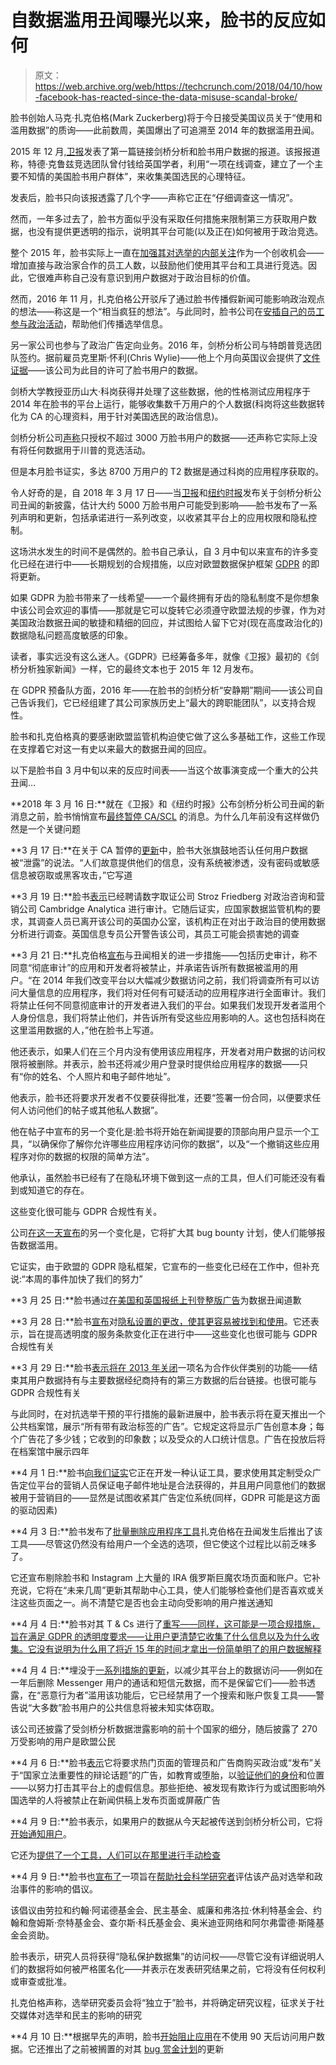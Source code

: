 # 自数据滥用丑闻曝光以来，脸书的反应如何

> 原文：<https://web.archive.org/web/https://techcrunch.com/2018/04/10/how-facebook-has-reacted-since-the-data-misuse-scandal-broke/>

脸书创始人马克·扎克伯格(Mark Zuckerberg)将于今日接受美国议员关于“使用和滥用数据”的质询——此前数周，美国爆出了可追溯至 2014 年的数据滥用丑闻。

2015 年 12 月,[卫报](https://web.archive.org/web/20221206154250/https://www.theguardian.com/us-news/2015/dec/11/senator-ted-cruz-president-campaign-facebook-user-data)发表了第一篇链接剑桥分析和脸书用户数据的报道。该报报道称，特德·克鲁兹竞选团队曾付钱给英国学者，利用“一项在线调查，建立了一个主要不知情的美国脸书用户群体”，来收集美国选民的心理特征。

发表后，脸书只向该报透露了几个字——声称它正在“仔细调查这一情况”。

然而，一年多过去了，脸书方面似乎没有采取任何措施来限制第三方获取用户数据，也没有提供更透明的指示，说明其平台可能(以及正在)如何被用于政治竞选。

整个 2015 年，脸书实际上一直在[加强其对选举的内部关注](https://web.archive.org/web/20221206154250/https://www.bloomberg.com/news/features/2017-12-21/inside-the-facebook-team-helping-regimes-that-reach-out-and-crack-down)作为一个创收机会——增加直接与政治家合作的员工人数，以鼓励他们使用其平台和工具进行竞选。因此，它很难声称自己没有意识到用户数据对于政治目标的价值。

然而，2016 年 11 月，扎克伯格公开驳斥了通过脸书传播假新闻可能影响政治观点的想法——称这是一个“相当疯狂的想法”。与此同时，脸书公司在[安插自己的员工参与政治活动](https://web.archive.org/web/20221206154250/https://www.theguardian.com/technology/2017/oct/08/trump-digital-director-brad-parscale-facebook-advertising)，帮助他们传播选举信息。

另一家公司也参与了政治广告定向业务。2016 年，剑桥分析公司与特朗普竞选团队签约。据前雇员克里斯·怀利(Chris Wylie)——他上个月向英国议会提供了[文件证据](https://web.archive.org/web/20221206154250/https://techcrunch.com/2018/03/29/heres-cambridge-analyticas-plan-for-voters-facebook-data/)——该公司为此目的许可了脸书用户的数据。

剑桥大学教授亚历山大·科岗获得并处理了这些数据，他的性格测试应用程序于 2014 年在脸书的平台上运行，能够收集数千万用户的个人数据(科岗将这些数据转化为 CA 的心理资料，用于针对美国选民的政治信息)。

剑桥分析公司[声称](https://web.archive.org/web/20221206154250/https://techcrunch.com/2018/04/04/cambridge-analytica-30-million/)只授权不超过 3000 万脸书用户的数据——还声称它实际上没有将任何数据用于川普的竞选活动。

但是本月脸书证实，多达 8700 万用户的 T2 数据是通过科岗的应用程序获取的。

令人好奇的是，自 2018 年 3 月 17 日——当[卫报](https://web.archive.org/web/20221206154250/https://www.theguardian.com/news/2018/mar/17/cambridge-analytica-facebook-influence-us-election)和[纽约时报](https://web.archive.org/web/20221206154250/https://www.nytimes.com/2018/03/17/us/politics/cambridge-analytica-trump-campaign.html)发布关于剑桥分析公司丑闻的新披露，估计大约 5000 万脸书用户可能受到影响——脸书发布了一系列声明和更新，包括承诺进行一系列改变，以收紧其平台上的应用权限和隐私控制。

这场洪水发生的时间不是偶然的。脸书自己承认，自 3 月中旬以来宣布的许多变化已经在进行中——长期规划的合规措施，以应对欧盟数据保护框架 [GDPR](https://web.archive.org/web/20221206154250/https://techcrunch.com/2018/01/20/wtf-is-gdpr/) 的即将更新。

如果 GDPR 为脸书带来了一线希望——一个最终拥有牙齿的隐私制度不是你想象中该公司会欢迎的事情——那就是它可以旋转它必须遵守欧盟法规的步骤，作为对美国政治数据丑闻的敏捷和精细的回应，并试图给人留下它对(现在高度政治化的)数据隐私问题高度敏感的印象。

读者，事实远没有这么迷人。《GDPR》已经筹备多年，就像《卫报》最初的《剑桥分析独家新闻》一样，它的最终文本也于 2015 年 12 月发布。

在 GDPR 预备队方面，2016 年——在脸书的剑桥分析“安静期”期间——该公司自己告诉我们，它已经组建了其公司家族历史上“最大的跨职能团队”，以支持合规性。

脸书和扎克伯格真的要感谢欧盟监管机构迫使它做了这么多基础工作，这些工作现在支撑着它对这一有史以来最大的数据丑闻的回应。

以下是脸书自 3 月中旬以来的反应时间表——当这个故事演变成一个重大的公共丑闻…

**2018 年 3 月 16 日:**就在《卫报》和《纽约时报》公布剑桥分析公司丑闻的新消息之前，脸书悄悄宣布[最终暂停 CA/SCL](https://web.archive.org/web/20221206154250/https://techcrunch.com/2018/03/16/facebook-suspends-cambridge-analytica-the-data-analysis-firm-that-worked-for-the-trump-campaign/) 的消息。为什么几年前没有这样做仍然是一个关键问题

**3 月 17 日:**在关于 CA 暂停的[更新](https://web.archive.org/web/20221206154250/https://newsroom.fb.com/news/2018/03/suspending-cambridge-analytica/)中，脸书大张旗鼓地否认任何用户数据被“泄露”的说法。“人们故意提供他们的信息，没有系统被渗透，没有密码或敏感信息被窃取或黑客攻击，”它写道

**3 月 19 日:**脸书[表示](https://web.archive.org/web/20221206154250/https://newsroom.fb.com/news/2018/03/forensic-audits-cambridge-analytica/)已经聘请数字取证公司 Stroz Friedberg 对政治咨询和营销公司 Cambridge Analytica 进行审计。它随后证实，应国家数据监管机构的要求，其调查人员已离开该公司的英国办公室，该机构正在对出于政治目的使用数据分析进行调查。英国信息专员公开警告该公司，其员工可能会损害她的调查

**3 月 21 日:**扎克伯格[宣布](https://web.archive.org/web/20221206154250/https://www.facebook.com/zuck/posts/10104712037900071)与丑闻相关的进一步措施——包括历史审计，称不同意“彻底审计”的应用和开发者将被禁止，并承诺告诉所有数据被滥用的用户。“在 2014 年我们改变平台以大幅减少数据访问之前，我们将调查所有可以访问大量信息的应用程序，我们将对任何有可疑活动的应用程序进行全面审计。我们将禁止任何不同意彻底审计的开发者进入我们的平台。如果我们发现开发者滥用个人身份信息，我们将禁止他们，并告诉所有受这些应用影响的人。这也包括科岗在这里滥用数据的人，”他在脸书上写道。

他还表示，如果人们在三个月内没有使用该应用程序，开发者对用户数据的访问权限将被删除。并表示，脸书还将减少用户登录时提供给应用程序的数据——只有“你的姓名、个人照片和电子邮件地址”。

他表示，脸书还将要求开发者不仅要获得批准，还要“签署一份合同，以便要求任何人访问他们的帖子或其他私人数据”。

他在帖子中宣布的另一个变化是:脸书将开始在新闻提要的顶部向用户显示一个工具，“以确保你了解你允许哪些应用程序访问你的数据”，以及“一个撤销这些应用程序对你的数据的权限的简单方法”。

他承认，虽然脸书已经有了在隐私环境下做到这一点的工具，但人们可能还没有看到或知道它的存在。

这些变化很可能与 GDPR 合规性有关。

公司[在这一天宣布](https://web.archive.org/web/20221206154250/https://newsroom.fb.com/news/2018/03/cracking-down-on-platform-abuse/)的另一个变化是，它将扩大其 bug bounty 计划，使人们能够报告数据滥用。

它证实，由于欧盟的 GDPR 隐私框架，它宣布的一些变化已经在工作中，但补充说:“本周的事件加快了我们的努力”

**3 月 25 日:**脸书通过[在美国和英国报纸上刊登整版广告](https://web.archive.org/web/20221206154250/https://techcrunch.com/2018/03/25/zuck-apologizes-for-cambridge-analytica-scandal-with-full-page-print-ad/)为数据丑闻道歉

**3 月 28 日:**脸书[宣布](https://web.archive.org/web/20221206154250/https://newsroom.fb.com/news/2018/03/privacy-shortcuts/)对[隐私设置的更改，使其更容易被找到和使用](https://web.archive.org/web/20221206154250/https://techcrunch.com/2018/03/28/facebook-data-privacy/)。它还表示，旨在提高透明度的服务条款变化正在进行中——这些变化也很可能与 GDPR 合规性有关

**3 月 29 日:**脸书[表示将在 2013 年关闭](https://web.archive.org/web/20221206154250/https://techcrunch.com/2018/03/28/facebook-will-cut-off-access-to-third-party-data-for-ad-targeting/)一项名为合作伙伴类别的功能——结束其用户数据持有与主要数据经纪商持有的第三方数据的后台链接。也很可能与 GDPR 合规性有关

与此同时，在对抗选举干预的平行措施的最新进展中，脸书表示将在夏天推出一个公共档案馆，展示“所有带有政治标签的广告”。它规定这将显示广告创意本身；每个广告花了多少钱；它收到的印象数；以及受众的人口统计信息。广告在投放后将在档案馆中展示四年

**4 月 1 日:**脸书[向我们证实](https://web.archive.org/web/20221206154250/https://techcrunch.com/2018/03/31/custom-audiences-certification/)它正在开发一种认证工具，要求使用其定制受众广告定位平台的营销人员保证电子邮件地址是合法获得的，并且用户同意他们的数据被用于营销目的——显然是试图收紧其广告定位系统(同样，GDPR 可能是这方面的驱动因素)

**4 月 3 日:**脸书发布了[批量删除应用程序工具](https://web.archive.org/web/20221206154250/https://techcrunch.com/2018/04/03/facebook-app-bulk-removal/)扎克伯格在丑闻发生后推出了该工具——尽管这仍然没有给用户一个全选的选项，但它使这个过程比以前乏味多了。

它还宣布剔除脸书和 Instagram 上大量的 IRA 俄罗斯巨魔农场页面和账户。它补充说，它将在“未来几周”更新其帮助中心工具，使人们能够检查他们是否喜欢或关注这些页面之一。尚不清楚它是否也会主动向受影响的用户推送通知

**4 月 4 日:**脸书对其 T & Cs 进行了[重写——同样，这可能是一项合规措施，旨在满足 GDPR 的透明度要求——让用户更清楚它收集了什么信息以及为什么收集。它没有说明为什么用了将近 15 年的时间才拿出一份简单明了的用户数据解释](https://web.archive.org/web/20221206154250/https://techcrunch.com/2018/04/04/facebook-terms-of-service/)

**4 月 4 日:**埋没于[一系列措施的更新](https://web.archive.org/web/20221206154250/https://newsroom.fb.com/news/2018/04/restricting-data-access/)，以减少其平台上的数据访问——例如在一年后删除 Messenger 用户的通话和短信元数据，而不是保留它们——脸书透露，在“恶意行为者”滥用该功能后，它已经禁用了一个搜索和账户恢复工具——警告说“大多数”脸书用户的公共信息将被未知实体窃取。

该公司还披露了受剑桥分析数据泄露影响的前十个国家的细分，随后披露了 270 万受影响的用户是欧盟公民

**4 月 6 日:**脸书[表示](https://web.archive.org/web/20221206154250/https://newsroom.fb.com/news/2018/04/transparent-ads-and-pages/)它将要求热门页面的管理员和广告商购买政治或“发布”关于“国家立法重要性的辩论话题”的广告，如教育或堕胎，以[验证他们的身份](https://web.archive.org/web/20221206154250/https://techcrunch.com/2018/04/06/facebook-demands-id-verification-for-big-pages-issue-ad-buyers/)和位置——以努力打击其平台上的虚假信息。那些拒绝、被发现有欺诈行为或试图影响外国选举的人将被禁止在新闻供稿上发布页面或屏蔽广告

**4 月 9 日:**脸书表示，如果用户的数据从今天起被传送到剑桥分析公司，它将[开始通知用户](https://web.archive.org/web/20221206154250/https://techcrunch.com/2018/04/09/facebook-will-tell-you-today-if-cambridge-analytica-had-access-to-your-data/)。

它还为[提供了一个工具，人们可以在那里进行手动检查](https://web.archive.org/web/20221206154250/https://www.facebook.com/help/1873665312923476?helpref=search&sr=1&query=cambridge)

**4 月 9 日:**脸书也[宣布了](https://web.archive.org/web/20221206154250/https://newsroom.fb.com/news/2018/04/new-elections-initiative/)一项旨在[帮助社会科学研究者](https://web.archive.org/web/20221206154250/https://techcrunch.com/2018/04/09/facebook-teams-with-nonprofits-to-launch-election-research-commission/)评估该产品对选举和政治事件的影响的倡议。

该倡议由劳拉和约翰·阿诺德基金会、民主基金、威廉和弗洛拉·休利特基金会、约翰和詹姆斯·奈特基金会、查尔斯·科氏基金会、奥米迪亚网络和阿尔弗雷德·斯隆基金会资助。

脸书表示，研究人员将获得“隐私保护数据集”的访问权——尽管它没有详细说明人们的数据将如何被严格匿名化——并表示在发表研究结果之前，它将没有任何权利或审查或批准。

扎克伯格声称，选举研究委员会将“独立于”脸书，并将确定研究议程，征求关于社交媒体对选举和民主的影响的研究

**4 月 10 日:**根据早先的声明，脸书[开始阻止应用](https://web.archive.org/web/20221206154250/https://techcrunch.com/2018/04/10/facebook-begins-blocking-apps-from-accessing-user-data-after-90-days-of-non-use/)在不使用 90 天后访问用户数据。它还推出了之前被搁置的对其 [bug 赏金计划](https://web.archive.org/web/20221206154250/https://techcrunch.com/2018/04/10/facebook-rolls-out-40k-user-data-abuse-bounty-ahead-of-zuckerbergs-congressional-testimony/)的更新